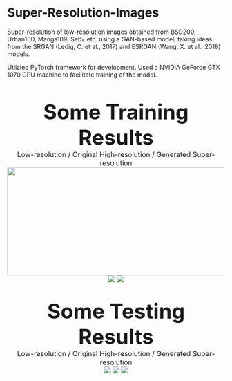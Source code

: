 # Super-Resolution-Images

Super-resolution of low-resolution images obtained from BSD200, Urban100, Manga109, Set5, etc. using a GAN-based model, taking ideas from the SRGAN (Ledig, C. et al., 2017) and ESRGAN (Wang, X. et al., 2018) models.

Utilzied PyTorch framework for development. Used a NVIDIA GeForce GTX 1070 GPU machine to facilitate training of the model.

<p align="center">
  <br><br>
  <font size=7><b>Some Training Results</b></font><br>
  <font size=3>Low-resolution / Original High-resolution / Generated Super-resolution</font><br>
  <img src="https://github.com/ApurbaSengupta/Super-Resolved-Images/blob/master/results/train/fin_1.png" height="250" width="750">
  <img src="https://github.com/ApurbaSengupta/Super-Resolved-Images/blob/master/results/train/fin_2.png">
  <img src="https://github.com/ApurbaSengupta/Super-Resolved-Images/blob/master/results/train/fin_5.png">
  <br><br><br>
  <font size=7><b>Some Testing Results</b></font><br>
  <font size=3>Low-resolution / Original High-resolution / Generated Super-resolution</font><br>
  <img src="https://github.com/ApurbaSengupta/Super-Resolved-Images/blob/master/results/test/test_1.png">
  <img src="https://github.com/ApurbaSengupta/Super-Resolved-Images/blob/master/results/test/test_5.png">
  <img src="https://github.com/ApurbaSengupta/Super-Resolved-Images/blob/master/results/test/test_6.png">
</p>
